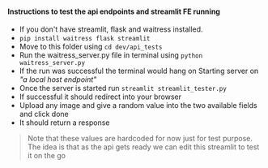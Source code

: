 #### Instructions to test the api endpoints and streamlit FE running

- If you don't have streamlit, flask and waitress installed.
- ```pip install waitress flask streamlit```
- Move to this folder using ```cd dev/api_tests```
- Run the waitress_server.py file in terminal using ```python waitress_server.py```
- If the run was successful the terminal would hang on Starting server on *"a local host endpoint"*
- Once the server is started run ```streamlit streamlit_tester.py```
- If successful it should redirect into your browser 
- Upload any image and give a random value into the two available fields and click done
- It should return a response 

> Note that these values are hardcoded for now just for test purpose. The idea is that as the
> api gets ready we can edit this streamlit to test it on the go